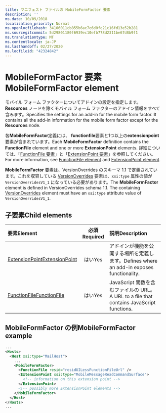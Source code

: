 ```yaml
---
title: マニフェスト ファイルの MobileFormFactor 要素
description: ''
ms.date: 10/09/2018
localization_priority: Normal
ms.openlocfilehash: 34106011cb855b6ac7c6d0fc21c16fd13e52b281
ms.sourcegitcommit: 5d29801180f6939ec10efb778d2311be67d8b9f1
ms.translationtype: MT
ms.contentlocale: ja-JP
ms.lasthandoff: 02/27/2020
ms.locfileid: "42324842"
---
```

# <a name="mobileformfactor-element"></a><span data-ttu-id="fdaa8-102">MobileFormFactor 要素</span><span class="sxs-lookup"><span data-stu-id="fdaa8-102">MobileFormFactor element</span></span>

<span data-ttu-id="fdaa8-p101">モバイル フォーム ファクターについてアドインの設定を指定します。**Resources** ノードを除くモバイル フォーム ファクターのアドイン情報をすべて含みます。</span><span class="sxs-lookup"><span data-stu-id="fdaa8-p101">Specifies the settings for an add-in for the mobile form factor. It contains all the add-in information for the mobile form factor except for the **Resources** node.</span></span>

<span data-ttu-id="fdaa8-105">各**MobileFormFactor**定義には、 **functionfile**要素と1つ以上の**extensionpoint**要素が含まれています。</span><span class="sxs-lookup"><span data-stu-id="fdaa8-105">Each **MobileFormFactor** definition contains the **FunctionFile** element and one or more **ExtensionPoint** elements.</span></span> <span data-ttu-id="fdaa8-106">詳細については、「[FunctionFile 要素](functionfile.md)」と「[ExtensionPoint 要素](extensionpoint.md)」を参照してください。</span><span class="sxs-lookup"><span data-stu-id="fdaa8-106">For more information, see [FunctionFile element](functionfile.md) and [ExtensionPoint element](extensionpoint.md).</span></span>

<span data-ttu-id="fdaa8-p103">**MobileFormFactor** 要素は、VersionOverrides のスキーマ 1.1 で定義されています。これを収容している [VersionOverrides](versionoverrides.md) 要素は、`xsi:type` 属性の値が `VersionOverridesV1_1` になっている必要があります。</span><span class="sxs-lookup"><span data-stu-id="fdaa8-p103">The **MobileFormFactor** element is defined in VersionOverrides schema 1.1. The containing [VersionOverrides](versionoverrides.md) element must have an `xsi:type` attribute value of `VersionOverridesV1_1`.</span></span>

## <a name="child-elements"></a><span data-ttu-id="fdaa8-109">子要素</span><span class="sxs-lookup"><span data-stu-id="fdaa8-109">Child elements</span></span>

| <span data-ttu-id="fdaa8-110">要素</span><span class="sxs-lookup"><span data-stu-id="fdaa8-110">Element</span></span>                               | <span data-ttu-id="fdaa8-111">必須</span><span class="sxs-lookup"><span data-stu-id="fdaa8-111">Required</span></span> | <span data-ttu-id="fdaa8-112">説明</span><span class="sxs-lookup"><span data-stu-id="fdaa8-112">Description</span></span>  |
|:--------------------------------------|:--------:|:-------------|
| [<span data-ttu-id="fdaa8-113">ExtensionPoint</span><span class="sxs-lookup"><span data-stu-id="fdaa8-113">ExtensionPoint</span></span>](extensionpoint.md) | <span data-ttu-id="fdaa8-114">はい</span><span class="sxs-lookup"><span data-stu-id="fdaa8-114">Yes</span></span>      | <span data-ttu-id="fdaa8-115">アドインが機能を公開する場所を定義します。</span><span class="sxs-lookup"><span data-stu-id="fdaa8-115">Defines where an add-in exposes functionality.</span></span> |
| [<span data-ttu-id="fdaa8-116">FunctionFile</span><span class="sxs-lookup"><span data-stu-id="fdaa8-116">FunctionFile</span></span>](functionfile.md)     | <span data-ttu-id="fdaa8-117">はい</span><span class="sxs-lookup"><span data-stu-id="fdaa8-117">Yes</span></span>      | <span data-ttu-id="fdaa8-118">JavaScript 関数を含むファイルの URL。</span><span class="sxs-lookup"><span data-stu-id="fdaa8-118">A URL to a file that contains JavaScript functions.</span></span>|

## <a name="mobileformfactor-example"></a><span data-ttu-id="fdaa8-119">MobileFormFactor の例</span><span class="sxs-lookup"><span data-stu-id="fdaa8-119">MobileFormFactor example</span></span>

```xml
...
<Hosts>
  <Host xsi:type="MailHost">
    ...
    <MobileFormFactor>
      <FunctionFile resid="residUILessFunctionFileUrl" />
      <ExtensionPoint xsi:type="MobileMessageReadCommandSurface">
        <!-- information on this extension point -->
      </ExtensionPoint> 
      <!-- possibly more ExtensionPoint elements -->
    </MobileFormFactor>
  </Host>
</Hosts>
...
```
